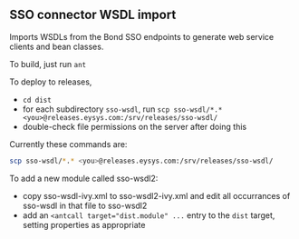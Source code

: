 ## SSO connector WSDL import

Imports WSDLs from the Bond SSO endpoints to generate web service clients and bean classes.

To build, just run `ant`

To deploy to releases, 
* `cd dist`
* for each subdirectory `sso-wsdl`, run `scp sso-wsdl/*.* <you>@releases.eysys.com:/srv/releases/sso-wsdl/`
* double-check file permissions on the server after doing this


Currently these commands are:
```bash
scp sso-wsdl/*.* <you>@releases.eysys.com:/srv/releases/sso-wsdl/
```

To add a new module called sso-wsdl2:
* copy sso-wsdl-ivy.xml to sso-wsdl2-ivy.xml and edit all occurrances of sso-wsdl in that file to sso-wsdl2
* add an `<antcall target="dist.module" ...` entry to the `dist` target, setting properties as appropriate

